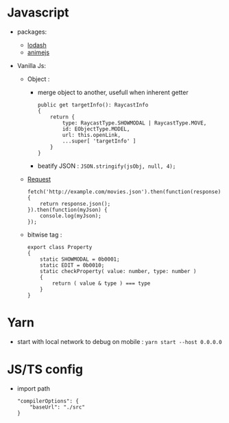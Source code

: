 # Javascript

- packages:

    - [lodash](https://lodash.com/)
    - [animejs](https://animejs.com/)

- Vanilla Js:

    - Object :

        - merge object to another, usefull when inherent getter

            ```
            public get targetInfo(): RaycastInfo
            {
                return {
                    type: RaycastType.SHOWMODAL | RaycastType.MOVE,
                    id: EObjectType.MODEL,
                    url: this.openLink,
                    ...super[ 'targetInfo' ]
                }
            }
            ```
        
        - beatify JSON : `JSON.stringify(jsObj, null, 4);`

    - [Request](https://developer.mozilla.org/zh-TW/docs/Web/API/Fetch_API/Using_Fetch)

        ```
        fetch('http://example.com/movies.json').then(function(response) {
            return response.json();
        }).then(function(myJson) {
            console.log(myJson);
        });
        ```

    - bitwise tag :
        ```
        export class Property
        {
            static SHOWMODAL = 0b0001;
            static EDIT = 0b0010;
            static checkProperty( value: number, type: number )
            {
                return ( value & type ) === type
            }
        }
        ```

# Yarn

- start with local network to debug on mobile : `yarn start --host 0.0.0.0`

# JS/TS config

- import path 
    ```
    "compilerOptions": {
        "baseUrl": "./src"
    }
    ```